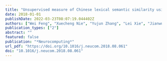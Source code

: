```yaml
---
title: "Unsupervised measure of Chinese lexical semantic similarity using correlated graph model for news story segmentation (Neurocomputing, 2018)"
date: 2018-01-01
publishDate: 2022-03-23T08:07:19.044402Z
authors: ["Wei Feng", "Xuecheng Nie", "Yujun Zhang", "Lei Xie", "Jianwu Dang"]
publication_types: ["2"]
abstract: ""
featured: false
publication: "*Neurocomputing*"
url_pdf: "https://doi.org/10.1016/j.neucom.2018.08.061"
doi: "10.1016/j.neucom.2018.08.061"
---
```


